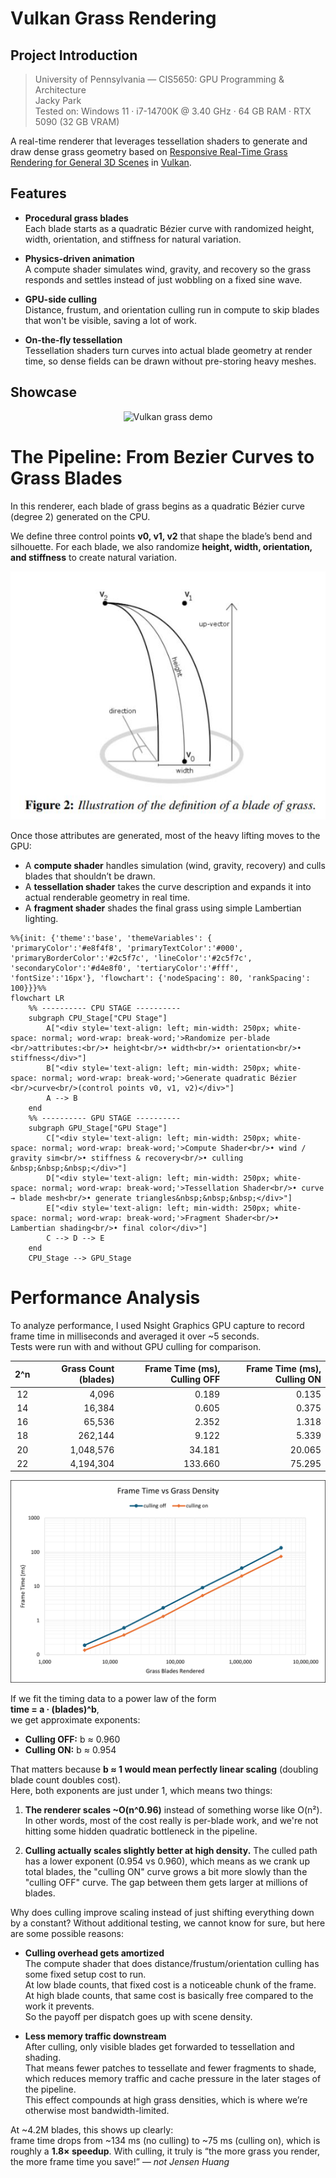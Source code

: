 # Vulkan Grass Rendering

## Project Introduction

> University of Pennsylvania — CIS5650: GPU Programming & Architecture  
> Jacky Park  
> Tested on: Windows 11 · i7-14700K @ 3.40 GHz · 64 GB RAM · RTX 5090 (32 GB VRAM)

A real-time renderer that leverages tessellation shaders to generate and draw dense grass geometry based on [Responsive Real-Time Grass Rendering for General 3D Scenes](https://dl.acm.org/doi/10.1145/3023368.3023380) in [Vulkan](https://www.vulkan.org/).

## Features
- **Procedural grass blades**  
  Each blade starts as a quadratic Bézier curve with randomized height, width, orientation, and stiffness for natural variation.

- **Physics-driven animation**  
  A compute shader simulates wind, gravity, and recovery so the grass responds and settles instead of just wobbling on a fixed sine wave.

- **GPU-side culling**  
  Distance, frustum, and orientation culling run in compute to skip blades that won't be visible, saving a lot of work.

- **On-the-fly tessellation**  
  Tessellation shaders turn curves into actual blade geometry at render time, so dense fields can be drawn without pre-storing heavy meshes.

## Showcase 
<p align="center">
  <img src="img/vulkan-grass.gif" alt="Vulkan grass demo" />
</p>

# The Pipeline: From Bezier Curves to Grass Blades

In this renderer, each blade of grass begins as a quadratic Bézier curve (degree 2) generated on the CPU.   

We define three control points **v0, v1, v2** that shape the blade’s bend and silhouette. For each blade, we also randomize **height, width, orientation, and stiffness** to create natural variation.

<p align="center">
  <img src="image.png" alt="Blade generation diagram" />
</p>

Once those attributes are generated, most of the heavy lifting moves to the GPU:
- A **compute shader** handles simulation (wind, gravity, recovery) and culls blades that shouldn’t be drawn.
- A **tessellation shader** takes the curve description and expands it into actual renderable geometry in real time.
- A **fragment shader** shades the final grass using simple Lambertian lighting.
  
```mermaid
%%{init: {'theme':'base', 'themeVariables': { 'primaryColor':'#e8f4f8', 'primaryTextColor':'#000', 'primaryBorderColor':'#2c5f7c', 'lineColor':'#2c5f7c', 'secondaryColor':'#d4e8f0', 'tertiaryColor':'#fff', 'fontSize':'16px'}, 'flowchart': {'nodeSpacing': 80, 'rankSpacing': 100}}}%%
flowchart LR
    %% ---------- CPU STAGE ----------
    subgraph CPU_Stage["CPU Stage"]
        A["<div style='text-align: left; min-width: 250px; white-space: normal; word-wrap: break-word;'>Randomize per-blade <br/>attributes:<br/>• height<br/>• width<br/>• orientation<br/>• stiffness</div>"]
        B["<div style='text-align: left; min-width: 250px; white-space: normal; word-wrap: break-word;'>Generate quadratic Bézier <br/>curve<br/>(control points v0, v1, v2)</div>"]
        A --> B
    end
    %% ---------- GPU STAGE ----------
    subgraph GPU_Stage["GPU Stage"]
        C["<div style='text-align: left; min-width: 250px; white-space: normal; word-wrap: break-word;'>Compute Shader<br/>• wind / gravity sim<br/>• stiffness & recovery<br/>• culling &nbsp;&nbsp;&nbsp;</div>"]
        D["<div style='text-align: left; min-width: 250px; white-space: normal; word-wrap: break-word;'>Tessellation Shader<br/>• curve → blade mesh<br/>• generate triangles&nbsp;&nbsp;&nbsp;</div>"]
        E["<div style='text-align: left; min-width: 250px; white-space: normal; word-wrap: break-word;'>Fragment Shader<br/>• Lambertian shading<br/>• final color</div>"]
        C --> D --> E
    end
    CPU_Stage --> GPU_Stage
```

# Performance Analysis
To analyze performance, I used Nsight Graphics GPU capture to record frame time in milliseconds and averaged it over ~5 seconds.  
Tests were run with and without GPU culling for comparison.

<div align="center">

| 2^n | Grass Count (blades) | Frame Time (ms), Culling OFF | Frame Time (ms), Culling ON |
|:---:| --------------------:| ---------------------------:| --------------------------:|
| 12  |               4,096  |                      0.189  |                     0.135  |
| 14  |              16,384  |                      0.605  |                     0.375  |
| 16  |              65,536  |                      2.352  |                     1.318  |
| 18  |             262,144  |                      9.122  |                     5.339  |
| 20  |           1,048,576  |                     34.181  |                    20.065  |
| 22  |           4,194,304  |                    133.660  |                    75.295  |

</div>

<p align="center">
  <img src="img/performance-graph.png" alt="Performance plot" />
</p>

If we fit the timing data to a power law of the form  
**time = a · (blades)^b**,  
we get approximate exponents:

- **Culling OFF:** b ≈ 0.960  
- **Culling ON:** b ≈ 0.954  

That matters because **b ≈ 1 would mean perfectly linear scaling** (doubling blade count doubles cost).  
Here, both exponents are just under 1, which means two things:

1. **The renderer scales ~O(n^0.96)** instead of something worse like O(n²). In other words, most of the cost really is per-blade work, and we're not hitting some hidden quadratic bottleneck in the pipeline.

2. **Culling actually scales slightly better at high density.** The culled path has a lower exponent (0.954 vs 0.960), which means as we crank up total blades, the "culling ON" curve grows a bit more slowly than the "culling OFF" curve. The gap between them gets larger at millions of blades.

Why does culling improve scaling instead of just shifting everything down by a constant? Without additional testing, we cannot know for sure, but here are some possible reasons:

- **Culling overhead gets amortized**  
  The compute shader that does distance/frustum/orientation culling has some fixed setup cost to run.  
  At low blade counts, that fixed cost is a noticeable chunk of the frame.  
  At high blade counts, that same cost is basically free compared to the work it prevents.  
  So the payoff per dispatch goes up with scene density.

- **Less memory traffic downstream**  
  After culling, only visible blades get forwarded to tessellation and shading.  
  That means fewer patches to tessellate and fewer fragments to shade, which reduces memory traffic and cache pressure in the later stages of the pipeline.  
  This effect compounds at high grass densities, which is where we’re otherwise most bandwidth-limited.

At ~4.2M blades, this shows up clearly:  
frame time drops from ~134 ms (no culling) to ~75 ms (culling on), which is roughly a **1.8× speedup**. With culling, it truly is “the more grass you render, the more frame time you save!” — *not Jensen Huang*